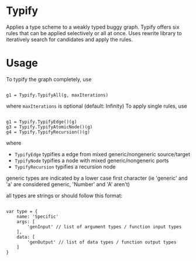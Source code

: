 # Typify
Applies a type scheme to a weakly typed buggy graph.
Typify offers six rules that can be applied selectively or all at once.
Uses rewrite library to iteratively search for candidates and apply the rules.

# Usage

To typify the graph completely, use<br/>

<pre><code>
g1 = Typify.TypifyAll(g, maxIterations)
</code></pre>

where <code>maxIterations</code> is optional (default: Infinity)
To apply single rules, use

<pre><code>
g1 = Typify.TypifyEdge()(g)
g3 = Typify.TypifyAtomicNode()(g)
g4 = Typify.TypifyRecursion()(g)
</code></pre>

where

<ul>
<li><code>TypifyEdge</code> typifies a edge from mixed generic/nongeneric source/target</li>
<li><code>TypifyNode</code> typifies a node with mixed generic/nongeneric ports</li>
<li><code>TypifyRecursion</code> typifies a recursion node</li>
</ul>

generic types are indicated by a lower case first character
(ie 'generic' and 'a' are considered generic, 'Number' and 'A' aren't)

all types are strings or should follow this format:

<pre><code>
var type = {
    name: 'Specific'
    args: [
        'genInput' // list of argument types / function input types
    ],
    data: [
        'genOutput' // list of data types / function output types
    ]
}
</code></pre>